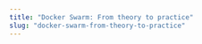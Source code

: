 ```yaml
---
title: "Docker Swarm: From theory to practice"
slug: "docker-swarm-from-theory-to-practice"
---
```

